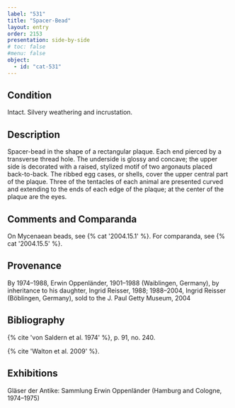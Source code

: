 ```yaml
---
label: "531"
title: "Spacer-Bead"
layout: entry
order: 2153
presentation: side-by-side
# toc: false
#menu: false 
object:
  - id: "cat-531"
---
```


## Condition

Intact. Silvery weathering and incrustation.

## Description

Spacer-bead in the shape of a rectangular plaque. Each end pierced by a transverse thread hole. The underside is glossy and concave; the upper side is decorated with a raised, stylized motif of two argonauts placed back-to-back. The ribbed egg cases, or shells, cover the upper central part of the plaque. Three of the tentacles of each animal are presented curved and extending to the ends of each edge of the plaque; at the center of the plaque are the eyes.

## Comments and Comparanda

On Mycenaean beads, see {% cat '2004.15.1' %}. For comparanda, see {% cat '2004.15.5' %}.

## Provenance

By 1974–1988, Erwin Oppenländer, 1901–1988 (Waiblingen, Germany), by inheritance to his daughter, Ingrid Reisser, 1988; 1988–2004, Ingrid Reisser (Böblingen, Germany), sold to the J. Paul Getty Museum, 2004

## Bibliography

{% cite 'von Saldern et al. 1974' %}, p. 91, no. 240.

{% cite 'Walton et al. 2009' %}.

## Exhibitions

Gläser der Antike: Sammlung Erwin Oppenländer (Hamburg and Cologne, 1974–1975)